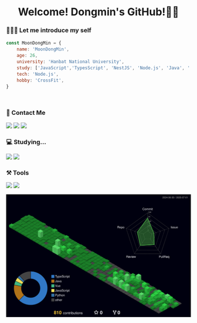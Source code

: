 # <center> Welcome! Dongmin's GitHub!👋🏻</center>

### 👨🏼‍💻 Let me introduce my self

```javascript
const MoonDongMin = {
    name: 'MoonDongMin',
    age: 26,
    university: 'Hanbat National University',
    study: ['JavaScript','TypesScript', 'NestJS', 'Node.js', 'Java', '...'],
    tech: 'Node.js',
    hobby: 'CrossFit',
}
```  
<br>

### 📩 Contact Me
<a href="https://www.instagram.com/m_dongmin/"><img src="https://img.shields.io/badge/Instagram-E4405F?style=flat&logo=instagram&logoColor=white"/></a>
<a href="https://github.com/MoonDongmin"><img src="https://img.shields.io/badge/GitHub-181717?style=flat&logo=GitHub&logoColor=white"/></a>
<a href="mailto:water_8750@naver.com"><img src="https://img.shields.io/badge/Naver-03C75A?style=flat&logo=Naver&logoColor=white"/></a>
<br>

### 💻 Studying...
<img src="https://img.shields.io/badge/NestJS-E0234E?style=flat&logo=NestJS&logoColor=white"/></a>
<img src="https://img.shields.io/badge/JavaScript-F7DF1E?style=flat&logo=JavaScript&logoColor=white"/></a>
<br>

### ⚒️ Tools
<img src="https://img.shields.io/badge/JetBrains-000000?style=flat&logo=JetBrains&logoColor=white"/></a>
<img src="https://img.shields.io/badge/WebStorm-000000?style=flat&logo=WebStorm&logoColor=white"/></a>

![](profile-3d-contrib/profile-night-green.svg)
